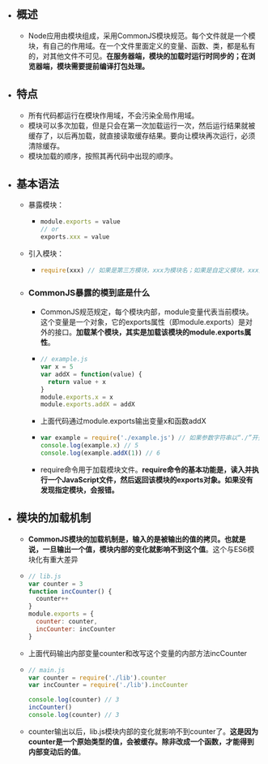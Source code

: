 - ## 概述
	- Node应用由模块组成，采用CommonJS模块规范。每个文件就是一个模块，有自己的作用域。在一个文件里面定义的变量、函数、类，都是私有的，对其他文件不可见。**在服务器端，模块的加载时运行时同步的；在浏览器端，模块需要提前编译打包处理。**
- ## 特点
	- 所有代码都运行在模块作用域，不会污染全局作用域。
	- 模块可以多次加载，但是只会在第一次加载运行一次，然后运行结果就被缓存了，以后再加载，就直接读取缓存结果。要向让模块再次运行，必须清除缓存。
	- 模块加载的顺序，按照其再代码中出现的顺序。
- ## 基本语法
	- 暴露模块：
		- ```js
		  module.exports = value
		  // or
		  exports.xxx = value
		  ```
	- 引入模块：
		- ```js
		  require(xxx) // 如果是第三方模块，xxx为模块名；如果是自定义模块，xxx为模块文件路径
		  ```
	- ### CommonJS暴露的模到底是什么
		- CommonJS规范规定，每个模块内部，module变量代表当前模块。这个变量是一个对象，它的exports属性（即module.exports）是对外的接口。**加载某个模块，其实是加载该模块的module.exports属性**。
		- ```js
		  // example.js
		  var x = 5
		  var addX = function(value) {
		    return value + x
		  }
		  module.exports.x = x
		  module.exports.addX = addX
		  ```
		- 上面代码通过module.exports输出变量x和函数addX
		- ```js
		  var example = require('./example.js') // 如果参数字符串以“./”开头，则表示加载的是一个位于相对路径
		  console.log(example.x) // 5
		  console.log(example.addX(1)) // 6
		  ```
		- require命令用于加载模块文件。**require命令的基本功能是，读入并执行一个JavaScript文件，然后返回该模块的exports对象。如果没有发现指定模块，会报错。**
- ## 模块的加载机制
	- **CommonJS模块的加载机制是，输入的是被输出的值的拷贝。也就是说，一旦输出一个值，模块内部的变化就影响不到这个值**。这个与ES6模块化有重大差异
	- ```js
	  // lib.js
	  var counter = 3
	  function incCounter() {
	    counter++
	  }
	  module.exports = {
	    counter: counter,
	    incCounter: incCounter
	  }
	  ```
	- 上面代码输出内部变量counter和改写这个变量的内部方法incCounter
	- ```js
	  // main.js
	  var counter = require('./lib').counter
	  var incCounter = require('./lib').incCounter
	  
	  console.log(counter) // 3
	  incCounter()
	  console.log(counter) // 3
	  ```
	- counter输出以后，lib.js模块内部的变化就影响不到counter了。**这是因为counter是一个原始类型的值，会被缓存。除非改成一个函数，才能得到内部变动后的值**。